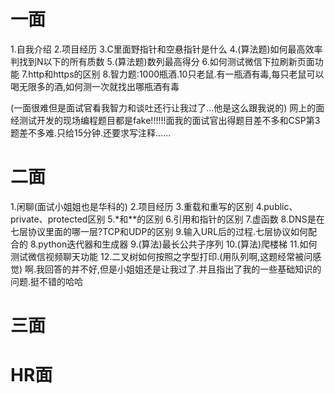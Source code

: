 # 一面
1.自我介绍
2.项目经历
3.C里面野指针和空悬指针是什么
4.(算法题)如何最高效率判找到N以下的所有质数
5.(算法题)数列最高得分
6.如何测试微信下拉刷新页面功能
7.http和https的区别
8.智力题:1000瓶酒.10只老鼠.有一瓶酒有毒,每只老鼠可以喝无限多的酒,如何测一次就找出哪瓶酒有毒

(一面很难但是面试官看我智力和谈吐还行让我过了...他是这么跟我说的)
网上的面经测试开发的现场编程题目都是fake!!!!!!面我的面试官出得题目差不多和CSP第3题差不多难.只给15分钟.还要求写注释......

# 二面
1.闲聊(面试小姐姐也是华科的)
2.项目经历
3.重载和重写的区别
4.public、private、protected区别
5.*和**的区别
6.引用和指针的区别
7.虚函数
8.DNS是在七层协议里面的哪一层?TCP和UDP的区别
9.输入URL后的过程.七层协议如何配合的
8.python迭代器和生成器
9.(算法)最长公共子序列
10.(算法)爬楼梯
11.如何测试微信视频聊天功能
12.二叉树如何按照之字型打印.(用队列啊,这题经常被问感觉)
啊.我回答的并不好,但是小姐姐还是让我过了.并且指出了我的一些基础知识的问题.挺不错的哈哈
# 三面

# HR面